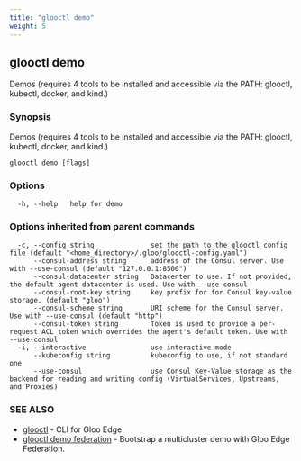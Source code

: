 ```yaml
---
title: "glooctl demo"
weight: 5
---
```

## glooctl demo

Demos (requires 4 tools to be installed and accessible via the PATH: glooctl, kubectl, docker, and kind.)

### Synopsis

Demos (requires 4 tools to be installed and accessible via the PATH: glooctl, kubectl, docker, and kind.)

```
glooctl demo [flags]
```

### Options

```
  -h, --help   help for demo
```

### Options inherited from parent commands

```
  -c, --config string              set the path to the glooctl config file (default "<home_directory>/.gloo/glooctl-config.yaml")
      --consul-address string      address of the Consul server. Use with --use-consul (default "127.0.0.1:8500")
      --consul-datacenter string   Datacenter to use. If not provided, the default agent datacenter is used. Use with --use-consul
      --consul-root-key string     key prefix for for Consul key-value storage. (default "gloo")
      --consul-scheme string       URI scheme for the Consul server. Use with --use-consul (default "http")
      --consul-token string        Token is used to provide a per-request ACL token which overrides the agent's default token. Use with --use-consul
  -i, --interactive                use interactive mode
      --kubeconfig string          kubeconfig to use, if not standard one
      --use-consul                 use Consul Key-Value storage as the backend for reading and writing config (VirtualServices, Upstreams, and Proxies)
```

### SEE ALSO

* [glooctl](../glooctl)	 - CLI for Gloo Edge
* [glooctl demo federation](../glooctl_demo_federation)	 - Bootstrap a multicluster demo with Gloo Edge Federation.

